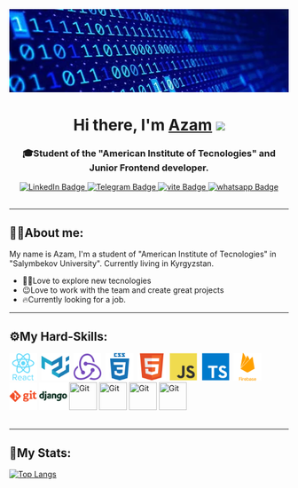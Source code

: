 <div id="header" align="center" objectFit="cover">
  <img src="giphy.webp" width="100%" height="150px"/>
</div>
<h1 align="center">Hi there, I'm <a href="https://github.com/azam2802">Azam</a>
<img src="https://github.com/blackcater/blackcater/raw/main/images/Hi.gif" height="32"/></h1>
<h3 align="center">🎓Student of the "American Institute of Tecnologies" and Junior Frontend developer.</h3>
<div id="badges" align="center" style="text-decoration: none">
   <a href="https://www.linkedin.com/in/tochka2802" target="__blank">
    <img src="https://img.shields.io/badge/LinkedIn-blue?style=for-the-badge&logo=linkedin&logoColor=white&logoSize=auto" alt="LinkedIn Badge"/>
  </a>
  <a href="https://t.me/tochka_28" target="__blank">
    <img src="https://img.shields.io/badge/Telegram-blue?style=for-the-badge&logo=telegram&logoColor=white&logoSize=auto" alt="Telegram Badge"/>
  </a>
  <a href="https://azam-portfolio-site.vercel.app" target="__blank">
    <img src="https://img.shields.io/badge/My Portfolio Website-646CFF?style=for-the-badge&logo=vite&logoColor=white&logoSize=auto" alt="vite Badge"/>
  </a>
  <a href="https://wa.me/+996552531101"target="__blank">
    <img src="https://img.shields.io/badge/Whatsapp-green?style=for-the-badge&logo=whatsapp&logoColor=white&logoSize=auto" alt="whatsapp  Badge"/>
  </a>
</div>
<br>
<hr>

## 🙋‍♂️About me:

<p>My name is Azam, I'm a student of "American Institute of Tecnologies" in "Salymbekov University". Currently living in Kyrgyzstan.</p>
<ul>
  <li>👨‍💻Love to explore new tecnologies</li>
  <li>😉Love to work with the team and create great projects</li>
  <li>🔥Currently looking for a job.</li>
</ul>
<hr>

## ⚙️My Hard-Skills:

<div>
  <img src="https://github.com/devicons/devicon/blob/master/icons/react/react-original-wordmark.svg" title="React" alt="React" width="50" height="50"/>&nbsp;
  <img src="https://github.com/devicons/devicon/blob/master/icons/materialui/materialui-original.svg" title="Material UI" alt="Material UI" width="50" height="50"/>&nbsp;
  <img src="https://github.com/devicons/devicon/blob/master/icons/redux/redux-original.svg" title="Redux" alt="Redux " width="50" height="50"/>&nbsp;
  <img src="https://github.com/devicons/devicon/blob/master/icons/css3/css3-plain-wordmark.svg"  title="CSS3" alt="CSS" width="50" height="50"/>&nbsp;
  <img src="https://github.com/devicons/devicon/blob/master/icons/html5/html5-original.svg" title="HTML5" alt="HTML" width="50" height="50"/>&nbsp;
  <img src="https://github.com/devicons/devicon/blob/master/icons/javascript/javascript-original.svg" title="JavaScript" alt="JavaScript" width="50" height="50"/>&nbsp;
  <img src="https://github.com/devicons/devicon/blob/master/icons/typescript/typescript-plain.svg" title="JavaScript" alt="JavaScript" width="50" height="50"/>&nbsp;
  <img src="https://github.com/devicons/devicon/blob/master/icons/firebase/firebase-plain-wordmark.svg" title="Firebase" alt="Firebase" width="50" height="50"/>&nbsp;
  <img src="https://github.com/devicons/devicon/blob/master/icons/git/git-plain-wordmark.svg" title="Git" **alt="Git" width="50" height="50"/>
  <img src="https://github.com/devicons/devicon/blob/master/icons/django/django-plain-wordmark.svg" title="Git" **alt="Git" width="50" height="50"/>
  <img src="https://cdn.jsdelivr.net/gh/devicons/devicon@latest/icons/djangorest/djangorest-line-wordmark.svg" title="Git" **alt="Git" width="50" height="50" />  
  <img src="https://cdn.jsdelivr.net/gh/devicons/devicon@latest/icons/sass/sass-original.svg" title="Git" **alt="Git" width="50" height="50" />
  <img src="https://cdn.jsdelivr.net/gh/devicons/devicon@latest/icons/framermotion/framermotion-original-wordmark.svg" title="Git" **alt="Git" width="50" height="50"/>  
  <img src="https://cdn.jsdelivr.net/gh/devicons/devicon@latest/icons/python/python-original.svg" title="Git" **alt="Git" width="50" height="50" />
</div>
<br>

---

## 👀My Stats:

[![Top Langs](https://github-readme-stats.vercel.app/api/top-langs/?username=azam2802&layout=compact&theme=vision-friendly-dark)](https://github.com/anuraghazra/github-readme-stats)
